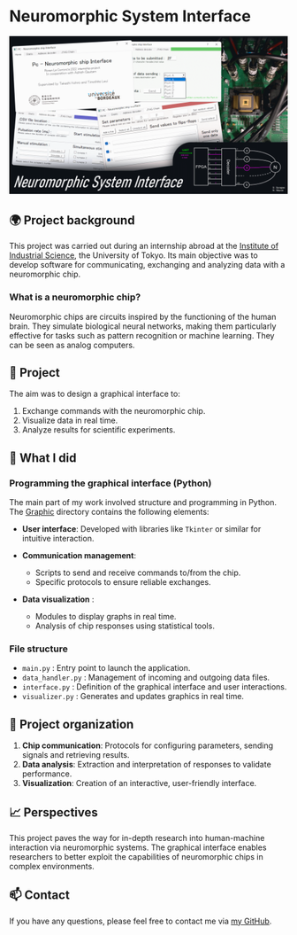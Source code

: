 # Neuromorphic System Interface

![Cover picture](/Data/Cover_picture.png)

## 🌍 Project background

This project was carried out during an internship abroad at the [Institute of Industrial Science](https://www.iis.u-tokyo.ac.jp/en/), the University of Tokyo. Its main objective was to develop software for communicating, exchanging and analyzing data with a neuromorphic chip.

### What is a neuromorphic chip?

Neuromorphic chips are circuits inspired by the functioning of the human brain. They simulate biological neural networks, making them particularly effective for tasks such as pattern recognition or machine learning. They can be seen as analog computers.

## 🎯 Project 

The aim was to design a graphical interface to:
1. Exchange commands with the neuromorphic chip.
2. Visualize data in real time.
3. Analyze results for scientific experiments.

## 🚀 What I did

### Programming the graphical interface (Python)

The main part of my work involved structure and programming in Python. The [Graphic](https://github.com/RonanLc/Neuromorphic-system-interface/tree/main/Graphic) directory contains the following elements:

- **User interface**: Developed with libraries like `Tkinter` or similar for intuitive interaction.

- **Communication management**:
  - Scripts to send and receive commands to/from the chip.
  - Specific protocols to ensure reliable exchanges.

- **Data visualization** :
  - Modules to display graphs in real time.
  - Analysis of chip responses using statistical tools.

### File structure
- `main.py` : Entry point to launch the application.
- `data_handler.py` : Management of incoming and outgoing data files.
- `interface.py` : Definition of the graphical interface and user interactions.
- `visualizer.py` : Generates and updates graphics in real time.

## 📂 Project organization

1. **Chip communication**: Protocols for configuring parameters, sending signals and retrieving results.
2. **Data analysis**: Extraction and interpretation of responses to validate performance.
3. **Visualization**: Creation of an interactive, user-friendly interface.

## 📈 Perspectives

This project paves the way for in-depth research into human-machine interaction via neuromorphic systems. The graphical interface enables researchers to better exploit the capabilities of neuromorphic chips in complex environments.

## 📫 Contact
If you have any questions, please feel free to contact me via [my GitHub](https://github.com/RonanLc).
